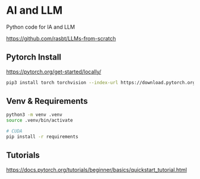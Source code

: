 # AI and LLM
Python code for IA and LLM

https://github.com/rasbt/LLMs-from-scratch

## Pytorch Install

https://pytorch.org/get-started/locally/

```bash
pip3 install torch torchvision --index-url https://download.pytorch.org/whl/cpu
```

## Venv & Requirements

```bash
python3 -m venv .venv
source .venv/bin/activate

# CUDA
pip install -r requirements
```


## Tutorials
https://docs.pytorch.org/tutorials/beginner/basics/quickstart_tutorial.html
